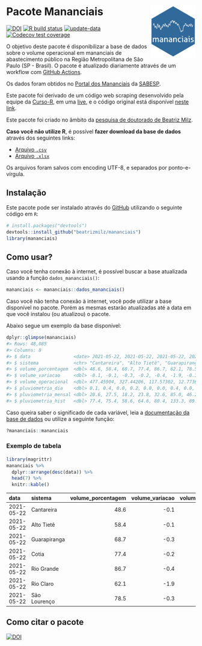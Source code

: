 
<!-- README.md is generated from README.Rmd. Please edit that file -->

# Pacote Mananciais <img src="man/figures/hexlogo.png" align="right" width = "120px"/>

<!-- badges: start -->

[![DOI](https://zenodo.org/badge/DOI/10.5281/zenodo.4733056.svg)](https://doi.org/10.5281/zenodo.4733056)
[![R build
status](https://github.com/beatrizmilz/mananciais/workflows/R-CMD-check/badge.svg)](https://github.com/beatrizmilz/mananciais/actions)
[![update-data](https://github.com/beatrizmilz/mananciais/actions/workflows/2-update_data.yaml/badge.svg)](https://github.com/beatrizmilz/mananciais/actions/workflows/2-update_data.yaml)
[![Codecov test
coverage](https://codecov.io/gh/beatrizmilz/mananciais/branch/master/graph/badge.svg)](https://codecov.io/gh/beatrizmilz/mananciais?branch=master)
<!-- badges: end -->

O objetivo deste pacote é disponibilizar a base de dados sobre o volume
operacional em mananciais de abastecimento público na Região
Metropolitana de São Paulo (SP - Brasil). O pacote é atualizado
diariamente através de um workflow com [GitHub
Actions](https://github.com/beatrizmilz/mananciais/actions).

Os dados foram obtidos no [Portal dos
Mananciais](http://mananciais.sabesp.com.br/Situacao) da
[SABESP](http://site.sabesp.com.br/site/Default.aspx).

Este pacote foi derivado de um código web scraping desenvolvido pela
equipe da [Curso-R](https://www.curso-r.com/), em uma
[live](https://youtu.be/jvZIxrMmOcQ), e o código original está
disponível [neste
link](https://github.com/curso-r/lives/blob/master/drafts/20200730_scraper_sabesp.R).

Este pacote foi criado no âmbito da [pesquisa de doutorado de Beatriz
Milz](https://beatrizmilz.github.io/tese/).

**Caso você não utilize R**, é possível **fazer download da base de
dados** através dos seguintes links:

  - [Arquivo
    `.csv`](https://github.com/beatrizmilz/mananciais/raw/master/inst/extdata/mananciais.csv)
  - [Arquivo
    `.xlsx`](https://github.com/beatrizmilz/mananciais/blob/master/inst/extdata/mananciais.xlsx?raw=true)

Os arquivos foram salvos com encoding UTF-8, e separados por
ponto-e-vírgula.

## Instalação

Este pacote pode ser instalado através do [GitHub](https://github.com/)
utilizando o seguinte código em `R`:

``` r
# install.packages("devtools")
devtools::install_github("beatrizmilz/mananciais")
library(mananciais)
```

## Como usar?

Caso você tenha conexão à internet, é possível buscar a base atualizada
usando a função `dados_mananciais()`:

``` r
mananciais <- mananciais::dados_mananciais() 
```

Caso você não tenha conexão à internet, você pode utilizar a base
disponível no pacote. Porém as mesmas estarão atualizadas até a data em
que você instalou (ou atualizou) o pacote.

Abaixo segue um exemplo da base disponível:

``` r
dplyr::glimpse(mananciais)
#> Rows: 48,085
#> Columns: 8
#> $ data                <date> 2021-05-22, 2021-05-22, 2021-05-22, 2021-05-22, 2…
#> $ sistema             <chr> "Cantareira", "Alto Tietê", "Guarapiranga", "Cotia…
#> $ volume_porcentagem  <dbl> 48.6, 58.4, 68.7, 77.4, 86.7, 62.1, 78.5, 48.7, 58…
#> $ volume_variacao     <dbl> -0.1, -0.1, -0.3, -0.2, -0.4, -1.9, -0.3, -0.1, -0…
#> $ volume_operacional  <dbl> 477.45904, 327.44206, 117.57302, 12.77363, 97.2652…
#> $ pluviometria_dia    <dbl> 0.1, 0.4, 0.0, 0.2, 0.0, 0.0, 0.4, 0.0, 0.1, 0.0, …
#> $ pluviometria_mensal <dbl> 20.6, 27.5, 18.2, 23.8, 32.6, 85.0, 46.2, 20.5, 27…
#> $ pluviometria_hist   <dbl> 77.4, 75.4, 58.6, 64.6, 80.4, 133.3, 89.3, 77.4, 7…
```

Caso queira saber o significado de cada variável, leia a [documentação
da base de
dados](https://beatrizmilz.github.io/mananciais/reference/mananciais.html)
ou utilize a seguinte função:

``` r
?mananciais::mananciais
```

### Exemplo de tabela

``` r
library(magrittr)
mananciais %>% 
  dplyr::arrange(desc(data)) %>% 
  head(7) %>%
  knitr::kable()
```

| data       | sistema      | volume\_porcentagem | volume\_variacao | volume\_operacional | pluviometria\_dia | pluviometria\_mensal | pluviometria\_hist |
| :--------- | :----------- | ------------------: | ---------------: | ------------------: | ----------------: | -------------------: | -----------------: |
| 2021-05-22 | Cantareira   |                48.6 |            \-0.1 |           477.45904 |               0.1 |                 20.6 |               77.4 |
| 2021-05-22 | Alto Tietê   |                58.4 |            \-0.1 |           327.44206 |               0.4 |                 27.5 |               75.4 |
| 2021-05-22 | Guarapiranga |                68.7 |            \-0.3 |           117.57302 |               0.0 |                 18.2 |               58.6 |
| 2021-05-22 | Cotia        |                77.4 |            \-0.2 |            12.77363 |               0.2 |                 23.8 |               64.6 |
| 2021-05-22 | Rio Grande   |                86.7 |            \-0.4 |            97.26522 |               0.0 |                 32.6 |               80.4 |
| 2021-05-22 | Rio Claro    |                62.1 |            \-1.9 |             8.48202 |               0.0 |                 85.0 |              133.3 |
| 2021-05-22 | São Lourenço |                78.5 |            \-0.3 |            69.74615 |               0.4 |                 46.2 |               89.3 |

## Como citar o pacote

[![DOI](https://zenodo.org/badge/DOI/10.5281/zenodo.4733056.svg)](https://doi.org/10.5281/zenodo.4733056)
